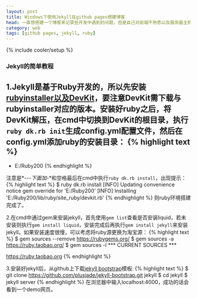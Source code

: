 ```yaml
---
layout: post
title: Windows下使用Jekyll在github pages搭建博客
head: 一直想搭建一个博客来记录些开发中遇到的问题，但是自己对前端不熟悉以及服务器主机等等原因，迟迟没有行动起来。后来发现了github pages这个东西，可以支持用户在github上搭建个人博客，于是乎开始折腾起Jekyll了。
category: web
tags: [github pages, jekyll, ruby]
---
```

{% include cooler/setup %}

### Jekyll的简单教程 ###
1.Jekyll是基于Ruby开发的，所以先安装[rubyinstaller以及DevKit][1]，要注意DevKit需下载与rubyinstaller对应的版本。安装好ruby之后，将DevKit解压，在cmd中切换到DevKit的根目录，执行`ruby dk.rb init`生成config.yml配置文件，然后在config.yml添加ruby的安装目录：
{% highlight text %}
---
- E:/Ruby200
{% endhighlight %}

注意是*---*下面加*-*和空格最后在cmd中执行`ruby dk.rb install`，出现提示：
{% highlight text %}
$ ruby dk.rb install
[INFO] Updating convenience notice gem override for 'E:/Ruby200'
[INFO] Installing 'E:/Ruby200/lib/ruby/site_ruby/devkit.rb'
{% endhighlight %}
则ruby环境搭建完成了。

2.在cmd中通过gem来安装jekyll，首先使用`gem list`查看是否安装liquid，若未安装则执行`gem install liquid`，安装完成后再执行`gem install jekyll`来安装jekyll。如果安装速度很慢，可以考虑将ruby源更换为淘宝源：
{% highlight text %}
$ gem sources --remove https://rubygems.org/
$ gem sources -a https://ruby.taobao.org/
$ gem sources -l
*** CURRENT SOURCES ***

https://ruby.taobao.org
{% endhighlight %}

3.安装好jekyll后，从github上下载[jekyll bootstrap][2]模板:
{% highlight text %}
$ git clone https://github.com/plusjade/jekyll-bootstrap.git jekyll
$ cd jekyll
$ jekyll server
{% endhighlight %}
在浏览器中输入localhost:4000，成功的话会看到一个demo网页。

[1]: http://rubyinstaller.org/downloads/
[2]: https://github.com/plusjade/jekyll-bootstrap/
